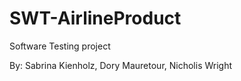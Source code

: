 # SWT-AirlineProduct

Software Testing project

By: Sabrina Kienholz, Dory Mauretour,  Nicholis Wright
